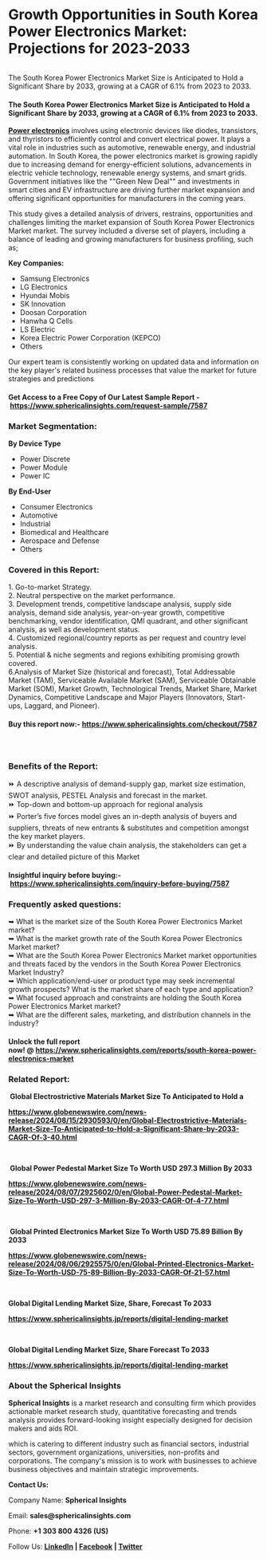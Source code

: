 <div class="wow_read_blog_hdr_img">
<div class="wow_read_blog_hdr_img_innr">
<h1>Growth Opportunities in South Korea Power Electronics Market: Projections for 2023-2033</h1>
</div>
<div class="wow_main_float_head_img"><img src="https://www.vevioz.com/upload/photos/2024/12/PKUdki12gFofGZIJB3aH_30_3e5109765057a78b68c31b8dbe377a60_image.jpg" alt="" /></div>
</div>
<div class="read-blog-container">
<div class="read-blog-desc">
<p class="mb-0">The South Korea Power Electronics Market Size is Anticipated to Hold a Significant Share by 2033, growing at a CAGR of 6.1% from 2023 to 2033.</p>
</div>
<div class="read-content">
<h4><strong>The South Korea Power Electronics Market Size is Anticipated to Hold a Significant Share by 2033, growing at a CAGR of 6.1% from 2023 to 2033.</strong></h4>
<p><a href="https://www.sphericalinsights.com/reports/south-korea-power-electronics-market" target="_blank" rel="noopener"><strong>Power electronics</strong></a>&nbsp;involves using electronic devices like diodes, transistors, and thyristors to efficiently control and convert electrical power. It plays a vital role in industries such as automotive, renewable energy, and industrial automation. In South Korea, the power electronics market is growing rapidly due to increasing demand for energy-efficient solutions, advancements in electric vehicle technology, renewable energy systems, and smart grids. Government initiatives like the ""Green New Deal"" and investments in smart cities and EV infrastructure are driving further market expansion and offering significant opportunities for manufacturers in the coming years.</p>
<p>This study gives a detailed analysis of drivers, restrains, opportunities and challenges limiting the market expansion of South Korea Power Electronics Market market. The survey included a diverse set of players, including a balance of leading and growing manufacturers for business profiling, such as;</p>
<p><strong>Key Companies:</strong></p>
<ul>
<li>Samsung Electronics</li>
<li>LG Electronics</li>
<li>Hyundai Mobis</li>
<li>SK Innovation</li>
<li>Doosan Corporation</li>
<li>Hanwha Q Cells</li>
<li>LS Electric</li>
<li>Korea Electric Power Corporation (KEPCO)</li>
<li>Others</li>
</ul>
<p>Our expert team is consistently working on updated data and information on the key player's related business processes that value the market for future strategies and predictions</p>
<h4><strong>Get Access to a Free Copy of Our Latest Sample Report -&nbsp;<a href="https://www.sphericalinsights.com/request-sample/7587" rel="nofollow">https://www.sphericalinsights.com/request-sample/7587</a></strong></h4>
<h3><strong>Market Segmentation:</strong></h3>
<p><strong>By&nbsp;</strong><strong>Device Type</strong></p>
<ul>
<li>Power Discrete</li>
<li>Power Module</li>
<li>Power IC</li>
</ul>
<p><strong>By&nbsp;</strong><strong>End-User</strong></p>
<ul>
<li>Consumer Electronics</li>
<li>Automotive</li>
<li>Industrial</li>
<li>Biomedical and Healthcare</li>
<li>Aerospace and Defense</li>
<li>Others</li>
</ul>
<h3>Covered in this Report:</h3>
<p>1. Go-to-market Strategy.<br />2. Neutral perspective on the market performance.<br />3. Development trends, competitive landscape analysis, supply side analysis, demand side analysis, year-on-year growth, competitive benchmarking, vendor identification, QMI quadrant, and other significant analysis, as well as development status.<br />4. Customized regional/country reports as per request and country level analysis.<br />5. Potential &amp; niche segments and regions exhibiting promising growth covered.<br />6.Analysis of Market Size (historical and forecast), Total Addressable Market (TAM), Serviceable Available Market (SAM), Serviceable Obtainable Market (SOM), Market Growth, Technological Trends, Market Share, Market Dynamics, Competitive Landscape and Major Players (Innovators, Start-ups, Laggard, and Pioneer).</p>
<h4>Buy this report now:-&nbsp;<a href="https://www.sphericalinsights.com/checkout/7587" rel="nofollow">https://www.sphericalinsights.com/checkout/7587</a></h4>
<h3>&nbsp;</h3>
<h3>Benefits of the Report:</h3>
<p>⏩ A descriptive analysis of demand-supply gap, market size estimation, SWOT analysis, PESTEL Analysis and forecast in the market.<br />⏩ Top-down and bottom-up approach for regional analysis<br />⏩ Porter&rsquo;s five forces model gives an in-depth analysis of buyers and suppliers, threats of new entrants &amp; substitutes and competition amongst the key market players.<br />⏩ By understanding the value chain analysis, the stakeholders can get a clear and detailed picture of this Market</p>
<h4>Insightful inquiry before buying:-&nbsp;<a href="https://www.sphericalinsights.com/inquiry-before-buying/7587" rel="nofollow">https://www.sphericalinsights.com/inquiry-before-buying/7587</a></h4>
<h3>Frequently asked questions:</h3>
<p>➥ What is the market size of the South Korea Power Electronics Market market?<br />➥ What is the market growth rate of the South Korea Power Electronics Market market?<br />➥ What are the South Korea Power Electronics Market market opportunities and threats faced by the vendors in the South Korea Power Electronics Market Industry?<br />➥ Which application/end-user or product type may seek incremental growth prospects? What is the market share of each type and application?<br />➥ What focused approach and constraints are holding the South Korea Power Electronics Market market?<br />➥ What are the different sales, marketing, and distribution channels in the industry?</p>
<h4>Unlock the full report now!&nbsp;@&nbsp;<a href="https://www.sphericalinsights.com/reports/south-korea-power-electronics-market" rel="nofollow">https://www.sphericalinsights.com/reports/south-korea-power-electronics-market</a></h4>
<h3><strong>Related Report:</strong></h3>
<p><strong>&nbsp;Global Electrostrictive Materials Market Size To Anticipated to Hold a</strong></p>
<p><strong><a href="https://www.globenewswire.com/news-release/2024/08/15/2930593/0/en/Global-Electrostrictive-Materials-Market-Size-To-Anticipated-to-Hold-a-Significant-Share-by-2033-CAGR-Of-3-40.html" rel="nofollow">https://www.globenewswire.com/news-release/2024/08/15/2930593/0/en/Global-Electrostrictive-Materials-Market-Size-To-Anticipated-to-Hold-a-Significant-Share-by-2033-CAGR-Of-3-40.html</a></strong></p>
<p><strong>&nbsp;</strong></p>
<p><strong>&nbsp;Global Power Pedestal Market Size To Worth USD 297.3 Million By 2033</strong></p>
<p><strong><a href="https://www.globenewswire.com/news-release/2024/08/07/2925602/0/en/Global-Power-Pedestal-Market-Size-To-Worth-USD-297-3-Million-By-2033-CAGR-Of-4-77.html" rel="nofollow">https://www.globenewswire.com/news-release/2024/08/07/2925602/0/en/Global-Power-Pedestal-Market-Size-To-Worth-USD-297-3-Million-By-2033-CAGR-Of-4-77.html</a></strong></p>
<p><strong>&nbsp;</strong></p>
<p><strong>&nbsp;Global Printed Electronics Market Size To Worth USD 75.89 Billion By 2033</strong></p>
<p><strong><a href="https://www.globenewswire.com/news-release/2024/08/06/2925575/0/en/Global-Printed-Electronics-Market-Size-To-Worth-USD-75-89-Billion-By-2033-CAGR-Of-21-57.html" rel="nofollow">https://www.globenewswire.com/news-release/2024/08/06/2925575/0/en/Global-Printed-Electronics-Market-Size-To-Worth-USD-75-89-Billion-By-2033-CAGR-Of-21-57.html</a></strong></p>
<p><strong>&nbsp;</strong></p>
<p><strong>Global Digital Lending Market Size, Share, Forecast To 2033</strong></p>
<p><strong><a href="https://www.sphericalinsights.jp/reports/digital-lending-market" rel="nofollow">https://www.sphericalinsights.jp/reports/digital-lending-market</a></strong></p>
<p><strong>&nbsp;</strong></p>
<p><strong>Global Digital Lending Market Size, Share Forecast To 2033</strong></p>
<p><strong><a href="https://www.sphericalinsights.jp/reports/digital-lending-market" rel="nofollow">https://www.sphericalinsights.jp/reports/digital-lending-market</a></strong></p>
<h3><strong>About the Spherical Insights</strong></h3>
<p><strong>Spherical Insights</strong>&nbsp;is a market research and consulting firm which provides actionable market research study, quantitative forecasting and trends analysis provides forward-looking insight especially designed for decision makers and aids ROI.</p>
<p>which is catering to different industry such as financial sectors, industrial sectors, government organizations, universities, non-profits and corporations. The company's mission is to work with businesses to achieve business objectives and maintain strategic improvements.</p>
<p><strong>Contact Us:</strong></p>
<p>Company Name:&nbsp;<strong>Spherical Insights</strong></p>
<p>Email:&nbsp;<strong>sales@sphericalinsights.com</strong></p>
<p>Phone:&nbsp;<strong>+1 303 800 4326 (US)</strong></p>
<p>Follow Us:&nbsp;<strong><a href="https://www.linkedin.com/company/spherical-insight/" rel="nofollow"><u>LinkedIn</u></a>&nbsp;|&nbsp;<a href="https://www.facebook.com/sphericalinsights22" rel="nofollow"><u>Facebook</u></a>&nbsp;|&nbsp;<a href="https://twitter.com/SInsights_US" rel="nofollow"><u>Twitter</u></a></strong></p>
</div>
</div>
